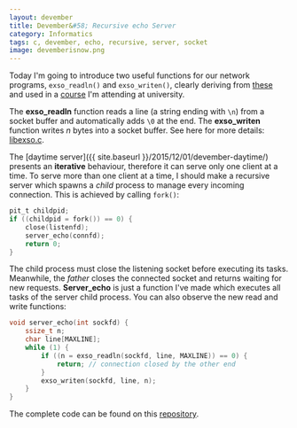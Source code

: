 ```yaml
---
layout: devember
title: Devember&#58; Recursive echo Server
category: Informatics
tags: c, devember, echo, recursive, server, socket
image: devemberisnow.png
---
```

Today I'm going to introduce two useful functions for our network programs, `exso_readln()` and `exso_writen()`, clearly deriving from [these](https://www.informit.com/articles/article.aspx?p=169505&seqNum=9) and used in a [course](https://sites.google.com/a/unisa.it/forciuoli-insegnamenti/home/reti-di-calcolatori) I'm attending at university.

The **exso_readln** function reads a line (a string ending with `\n`) from a socket buffer and automatically adds `\0` at the end. The **exso_writen** function writes _n_ bytes into a socket buffer. See here for more details: [libexso.c](https://github.com/Fahien/exsocket/blob/master/libexso.c).

The [daytime server]({{ site.baseurl }}/2015/12/01/devember-daytime/) presents an **iterative** behaviour, therefore it can serve only one client at a time. To serve more than one client at a time, I should make a recursive server which spawns a _child_ process to manage every incoming connection. This is achieved by calling `fork()`:

```c
pit_t childpid;
if ((childpid = fork()) == 0) {
	close(listenfd);
	server_echo(connfd);
	return 0;
}
```
The child process must close the listening socket before executing its tasks. Meanwhile, the _father_ closes the connected socket and returns waiting for new requests. **Server_echo** is just a function I've made which executes all tasks of the server child process. You can also observe the new read and write functions:

```c
void server_echo(int sockfd) {
	ssize_t n;
	char line[MAXLINE];
	while (1) {
		if ((n = exso_readln(sockfd, line, MAXLINE)) == 0) {
			return; // connection closed by the other end
		}
		exso_writen(sockfd, line, n);
	}
}
```
The complete code can be found on this [repository](https://github.com/Fahien/exsocket).
